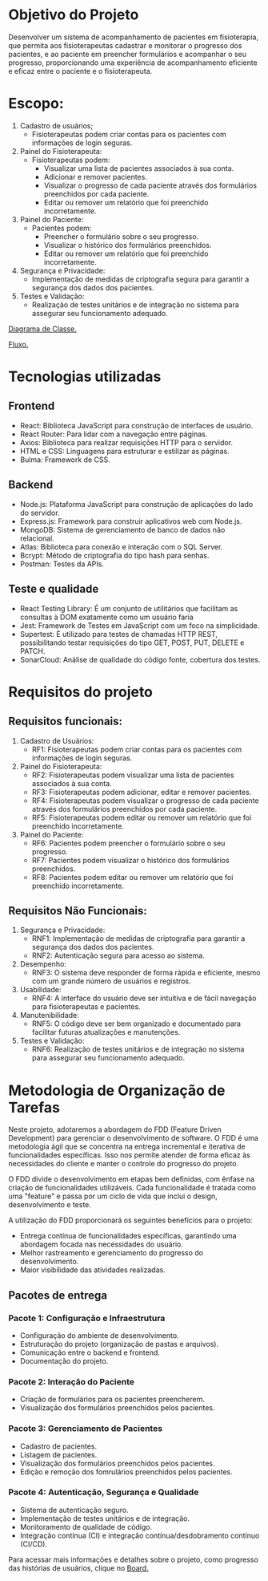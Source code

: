 # Objetivo do Projeto

Desenvolver um sistema de acompanhamento de pacientes em fisioterapia, que permita aos fisioterapeutas cadastrar e monitorar o progresso dos pacientes, e ao paciente em preencher formulários e acompanhar o seu progresso, proporcionando uma experiência de acompanhamento eficiente e eficaz entre o paciente e o fisioterapeuta.

# Escopo:
1. Cadastro de usuários;
    * Fisioterapeutas podem criar contas para os pacientes com informações de login seguras.
2. Painel do Fisioterapeuta:
    * Fisioterapeutas podem:
        * Visualizar uma lista de pacientes associados à sua conta.
        * Adicionar e remover pacientes.
        * Visualizar o progresso de cada paciente através dos formulários preenchidos por cada paciente.
        * Editar ou remover um relatório que foi preenchido incorretamente.
3. Painel do Paciente:
    * Pacientes podem:
        * Preencher o formulário sobre o seu progresso.
        * Visualizar o histórico dos formulários preenchidos.
        * Editar ou remover um relatório que foi preenchido incorretamente.
4. Segurança e Privacidade:
    * Implementação de medidas de criptografia segura para garantir a segurança dos dados dos pacientes.
5. Testes e Validação:
    * Realização de testes unitários e de integração no sistema para assegurar seu funcionamento adequado.

[Diagrama de Classe.](https://github.com/eduardoeffs/plataforma-fisio/blob/master/docs/diagrama-de-classe/diagrama-de-classe.jpg)
</br>

[Fluxo.](https://github.com/eduardoeffs/plataforma-fisio/blob/master/docs/diagrama-de-fluxo/fluxo.jpg)


# Tecnologias utilizadas
## Frontend
* React: Biblioteca JavaScript para construção de interfaces de usuário.
* React Router: Para lidar com a navegação entre páginas.
* Axios: Biblioteca para realizar requisições HTTP para o servidor.
* HTML e CSS: Linguagens para estruturar e estilizar as páginas.
* Bulma: Framework de CSS.

## Backend
* Node.js: Plataforma JavaScript para construção de aplicações do lado do servidor.
* Express.js: Framework para construir aplicativos web com Node.js.
* MongoDB: Sistema de gerenciamento de banco de dados não relacional.
* Atlas: Biblioteca para conexão e interação com o SQL Server.
* Bcrypt: Método de criptografia do tipo hash para senhas.
* Postman: Testes da APIs.

## Teste e qualidade
* React Testing Library: É um conjunto de utilitários que facilitam as consultas à DOM exatamente como um usuário faria
* Jest: Framework de Testes em JavaScript com um foco na simplicidade.
* Supertest: É utilizado para testes de chamadas HTTP REST, possibilitando testar requisições do tipo GET, POST, PUT, DELETE e PATCH.
* SonarCloud: Análise de qualidade do código fonte, cobertura dos testes.

# Requisitos do projeto
## Requisitos funcionais:
1. Cadastro de Usuários:
    * RF1: Fisioterapeutas podem criar contas para os pacientes com informações de login seguras.
2. Painel do Fisioterapeuta:
    * RF2: Fisioterapeutas podem visualizar uma lista de pacientes associados à sua conta.
    * RF3: Fisioterapeutas podem adicionar, editar e remover pacientes.
    * RF4: Fisioterapeutas podem visualizar o progresso de cada paciente através dos formulários preenchidos por cada paciente.
    * RF5: Fisioterapeutas podem editar ou remover um relatório que foi preenchido incorretamente.
3. Painel do Paciente:
    * RF6: Pacientes podem preencher o formulário sobre o seu progresso.
    * RF7: Pacientes podem visualizar o histórico dos formulários preenchidos.
    * RF8: Pacientes podem editar ou remover um relatório que foi preenchido incorretamente.
## Requisitos Não Funcionais:
1. Segurança e Privacidade:
    * RNF1: Implementação de medidas de criptografia para garantir a segurança dos dados dos pacientes.
    * RNF2: Autenticação segura para acesso ao sistema.
2. Desempenho:
    * RNF3: O sistema deve responder de forma rápida e eficiente, mesmo com um grande número de usuários e registros.
3. Usabilidade:
    * RNF4: A interface do usuário deve ser intuitiva e de fácil navegação para fisioterapeutas e pacientes.
4. Manutenibilidade:
    * RNF5: O código deve ser bem organizado e documentado para facilitar futuras atualizações e manutenções.
5. Testes e Validação:
    * RNF6: Realização de testes unitários e de integração no sistema para assegurar seu funcionamento adequado.


# Metodologia de Organização de Tarefas
Neste projeto, adotaremos a abordagem do FDD (Feature Driven Development) para gerenciar o desenvolvimento de software. O FDD é uma metodologia ágil que se concentra na entrega incremental e iterativa de funcionalidades específicas. Isso nos permite atender de forma eficaz às necessidades do cliente e manter o controle do progresso do projeto.

O FDD divide o desenvolvimento em etapas bem definidas, com ênfase na criação de funcionalidades utilizáveis. Cada funcionalidade é tratada como uma "feature" e passa por um ciclo de vida que inclui o design, desenvolvimento e teste.

A utilização do FDD proporcionará os seguintes benefícios para o projeto:

* Entrega contínua de funcionalidades específicas, garantindo uma abordagem focada nas necessidades do usuário.
* Melhor rastreamento e gerenciamento do progresso do desenvolvimento.
* Maior visibilidade das atividades realizadas.

## Pacotes de entrega
### Pacote 1: Configuração e Infraestrutura
* Configuração do ambiente de desenvolvimento.
* Estruturação do projeto (organização de pastas e arquivos).
* Comunicação entre o backend e frontend.
* Documentação do projeto.

### Pacote 2: Interação do Paciente
* Criação de formulários para os pacientes preencherem.
* Visualização dos formulários preenchidos pelos pacientes.

### Pacote 3: Gerenciamento de Pacientes
* Cadastro de pacientes.
* Listagem de pacientes.
* Visualização dos formulários preenchidos pelos pacientes.
* Edição e remoção dos fomrulários preenchidos pelos pacientes.


### Pacote 4: Autenticação, Segurança e Qualidade
* Sistema de autenticação seguro.
* Implementação de testes unitários e de integração.
* Monitoramento de qualidade de código.
* Integração contínua (CI) e integração contínua/desdobramento contínuo (CI/CD).

Para acessar mais informações e detalhes sobre o projeto, como progresso das histórias de usuários, clique no [Board.](https://trello.com/b/kfTzpUDS/tcc)
